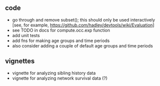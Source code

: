 code
----
* go through and remove subset(); this should only be used interactively [see, for example, https://github.com/hadley/devtools/wiki/Evaluation]
* see TODO in docs for compute.occ.exp function
* add unit tests
* add fns for making age groups and time periods
* also consider adding a couple of default age groups and time periods

vignettes
---------
* vignette for analyzing sibling history data
* vignette for analyzing network survival data (?)




